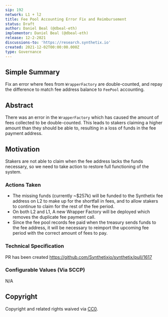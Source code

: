 ```yaml
---
sip: 192
network: L1 + l2
title: Fee Pool Accounting Error Fix and Reimbursement
status: Draft
author: Daniel Beal (@dbeal-eth)
implementor: Daniel Beal (@dbeal-eth)
release: 12-2-2021
discussions-to: 'https://research.synthetix.io'
created: 2021-12-02T00:00:00.000Z
type: Governance
---
```


## Simple Summary

Fix an error where fees from `WrapperFactory` are double-counted, and repay the difference to match fee address balance to `FeePool` accounting.

## Abstract

<!--A short (~200 word) description of the proposed change, the abstract should clearly describe the proposed change. This is what *will* be done if the SIP is implemented, not *why* it should be done or *how* it will be done. If the SIP proposes deploying a new contract, write, "We propose to deploy a new contract that will do x".-->

There was an error in the `WrapperFactory` which has caused the amount of fees collected to be double-counted. This leads to stakers claiming a higher amount
than they should be able to, resulting in a loss of funds in the fee payment address. 

## Motivation

<!--This is the problem statement. This is the *why* of the SIP. It should clearly explain *why* the current state of the protocol is inadequate.  It is critical that you explain *why* the change is needed, if the SIP proposes changing how something is calculated, you must address *why* the current calculation is inaccurate or wrong. This is not the place to describe how the SIP will address the issue!-->

Stakers are not able to claim when the fee address lacks the funds necessary, so we need to take action to restore full functioning of the system.

### Actions Taken

* The missing funds (currently ~$257k) will be funded to the Synthetix fee address on L2 to make up for the shortfall in fees, and to allow stakers to continue to claim for the rest of the fee period.
* On both L2 and L1, A new Wrapper Factory will be deployed which removes the duplicate fee payment call. 
* Since the fee pool records fee paid when the treasury sends funds to the fee address, it will be necessary to reimport the upcoming fee period with the correct amount of fees to pay.

### Technical Specification

PR has been created https://github.com/Synthetixio/synthetix/pull/1617

### Configurable Values (Via SCCP)

<!--Please list all values configurable via SCCP under this implementation.-->

N/A

## Copyright

Copyright and related rights waived via [CC0](https://creativecommons.org/publicdomain/zero/1.0/).
